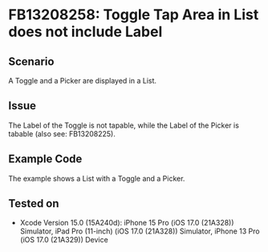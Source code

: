 # FB13208258: Toggle Tap Area in List does not include Label


## Scenario

A Toggle and a Picker are displayed in a List.


## Issue

The Label of the Toggle is not tapable, while the Label of the Picker is tabable (also see: FB13208225).


## Example Code

The example shows a List with a Toggle and a Picker.
 

## Tested on

 - Xcode Version 15.0 (15A240d): iPhone 15 Pro (iOS 17.0 (21A328)) Simulator, iPad Pro (11-inch) (iOS 17.0 (21A328)) Simulator, iPhone 13 Pro (iOS 17.0 (21A329)) Device
